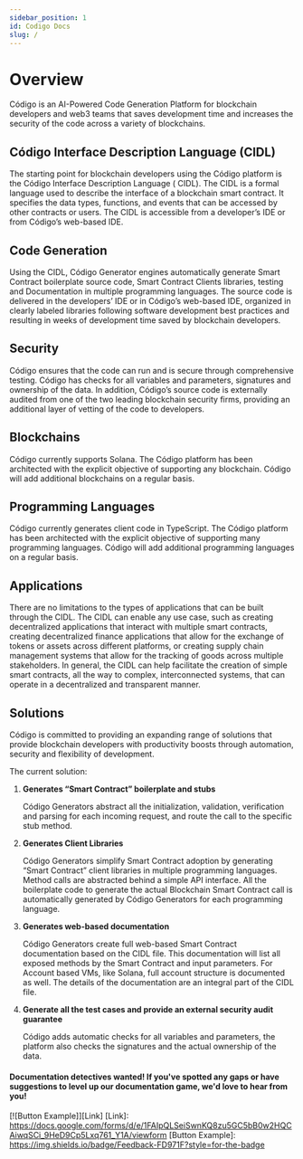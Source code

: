 ```yaml
---
sidebar_position: 1
id: Codigo Docs
slug: /
---
```


# Overview

Código is an AI-Powered Code Generation Platform for blockchain developers and web3 teams that saves development time
and increases the security of the code across a variety of blockchains.

## Código Interface Description Language (CIDL)

The starting point for blockchain developers using the Código platform is the Código Interface Description Language (
CIDL). The CIDL is a formal language used to describe the interface of a blockchain smart contract. It specifies the
data types, functions, and events that can be accessed by other contracts or users. The CIDL is accessible from a
developer’s IDE or from Código’s web-based IDE.

## Code Generation

Using the CIDL, Código Generator engines automatically generate Smart Contract boilerplate source code, Smart Contract
Clients libraries, testing and Documentation in multiple programming languages. The source code is delivered in the
developers’ IDE or in Código’s web-based IDE, organized in clearly labeled libraries following software development best
practices and resulting in weeks of development time saved by blockchain developers.

## Security

Código ensures that the code can run and is secure through comprehensive testing. Código has checks for all variables
and parameters, signatures and ownership of the data. In addition, Código’s source code is externally audited from one
of the two leading blockchain security firms, providing an additional layer of vetting of the code to developers.

## Blockchains

Código currently supports Solana. The Código platform has been architected with the explicit objective of supporting any
blockchain. Código will add additional blockchains on a regular basis.

## Programming Languages

Código currently generates client code in TypeScript. The Código platform has been architected with the explicit
objective of supporting many programming languages. Código will add additional programming languages on a regular basis.

## Applications

There are no limitations to the types of applications that can be built through the CIDL. The CIDL can enable any use
case, such as creating decentralized applications that interact with multiple smart contracts, creating decentralized
finance applications that allow for the exchange of tokens or assets across different platforms, or creating supply
chain management systems that allow for the tracking of goods across multiple stakeholders. In general, the CIDL can
help facilitate the creation of simple smart contracts, all the way to complex, interconnected systems, that can operate
in a decentralized and transparent manner.

## Solutions

Código is committed to providing an expanding range of solutions that provide blockchain developers with productivity
boosts through automation, security and flexibility of development.

The current solution:

1. **Generates “Smart Contract” boilerplate and stubs**

   Código Generators abstract all the initialization, validation, verification and parsing for each incoming request,
   and route the call to the specific stub method.

2. **Generates Client Libraries**

   Código Generators simplify Smart Contract adoption by generating “Smart Contract” client libraries in multiple
   programming languages. Method calls are abstracted behind a simple API interface. All the boilerplate code to
   generate the actual Blockchain Smart Contract call is automatically generated by Código Generators for each
   programming language.

3. **Generates web-based documentation**

   Código Generators create full web-based Smart Contract documentation based on the CIDL file. This documentation will
   list all exposed methods by the Smart Contract and input parameters. For Account based VMs, like Solana, full account
   structure is documented as well. The details of the documentation are an integral part of the CIDL file.

4. **Generate all the test cases and provide an external security audit guarantee**

   Código adds automatic checks for all variables and parameters, the platform also checks the signatures and the actual
   ownership of the data.

#### Documentation detectives wanted! If you've spotted any gaps or have suggestions to level up our documentation game, we'd love to hear from you!

[![Button Example]][Link]
[Link]: https://docs.google.com/forms/d/e/1FAIpQLSeiSwnKQ8zu5GC5bB0w2HQCAiwqSCi_9HeD9Cp5Lxq761_Y1A/viewform
[Button Example]: https://img.shields.io/badge/Feedback-FD971F?style=for-the-badge


